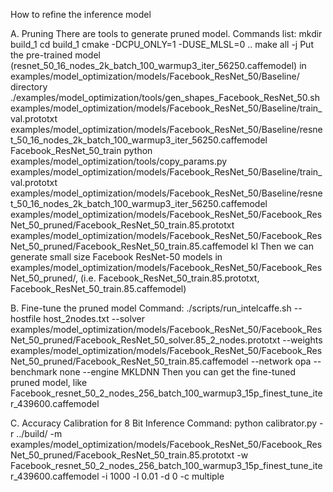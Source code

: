 How to refine the inference model

A. Pruning
There are tools to generate pruned model.
Commands list:
	mkdir build_1
	cd build_1
	cmake -DCPU_ONLY=1 -DUSE_MLSL=0 ..
	make all -j
Put the pre-trained model (resnet_50_16_nodes_2k_batch_100_warmup3_iter_56250.caffemodel) in examples/model_optimization/models/Facebook_ResNet_50/Baseline/ directory
	./examples/model_optimization/tools/gen_shapes_Facebook_ResNet_50.sh examples/model_optimization/models/Facebook_ResNet_50/Baseline/train_val.prototxt examples/model_optimization/models/Facebook_ResNet_50/Baseline/resnet_50_16_nodes_2k_batch_100_warmup3_iter_56250.caffemodel Facebook_ResNet_50_train
	python examples/model_optimization/tools/copy_params.py examples/model_optimization/models/Facebook_ResNet_50/Baseline/train_val.prototxt examples/model_optimization/models/Facebook_ResNet_50/Baseline/resnet_50_16_nodes_2k_batch_100_warmup3_iter_56250.caffemodel examples/model_optimization/models/Facebook_ResNet_50/Facebook_ResNet_50_pruned/Facebook_ResNet_50_train.85.prototxt examples/model_optimization/models/Facebook_ResNet_50/Facebook_ResNet_50_pruned/Facebook_ResNet_50_train.85.caffemodel kl
Then we can generate small size Facebook ResNet-50 models in examples/model_optimization/models/Facebook_ResNet_50/Facebook_ResNet_50_pruned/, (i.e. Facebook_ResNet_50_train.85.prototxt, Facebook_ResNet_50_train.85.caffemodel)

B. Fine-tune the pruned model
Command:
	./scripts/run_intelcaffe.sh --hostfile host_2nodes.txt --solver examples/model_optimization/models/Facebook_ResNet_50/Facebook_ResNet_50_pruned/Facebook_ResNet_50_solver.85_2_nodes.prototxt --weights examples/model_optimization/models/Facebook_ResNet_50/Facebook_ResNet_50_pruned/Facebook_ResNet_50_train.85.caffemodel --network opa --benchmark none --engine MKLDNN
Then you can get the fine-tuned pruned model, like Facebook_resnet_50_2_nodes_256_batch_100_warmup3_15p_finest_tune_iter_439600.caffemodel

C. Accuracy Calibration for 8 Bit Inference
Command:
	python calibrator.py -r ../build/ -m examples/model_optimization/models/Facebook_ResNet_50/Facebook_ResNet_50_pruned/Facebook_ResNet_50_train.85.prototxt -w Facebook_resnet_50_2_nodes_256_batch_100_warmup3_15p_finest_tune_iter_439600.caffemodel -i 1000 -l 0.01 -d 0 -c multiple